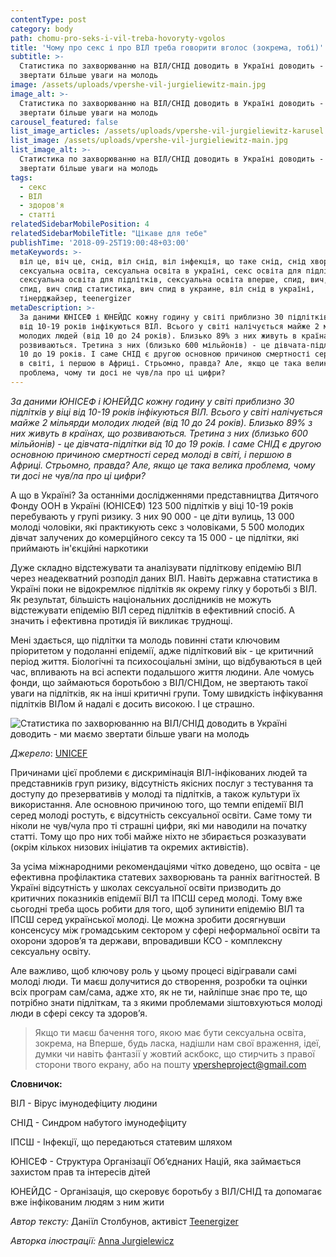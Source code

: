 ```yaml
---
contentType: post
category: body
path: chomu-pro-seks-i-vil-treba-hovoryty-vgolos
title: 'Чому про секс і про ВІЛ треба говорити вголос (зокрема, тобі)'
subtitle: >-
  Статистика по захворюванню на ВІЛ/СНІД доводить в Україні доводить - ми маємо
  звертати більше уваги на молодь
image: /assets/uploads/vpershe-vil-jurgieliewitz-main.jpg
image_alt: >-
  Статистика по захворюванню на ВІЛ/СНІД доводить в Україні доводить - ми маємо
  звертати більше уваги на молодь
carousel_featured: false
list_image_articles: /assets/uploads/vpershe-vil-jurgieliewitz-karusel.jpg
list_image: /assets/uploads/vpershe-vil-jurgieliewitz-main.jpg
list_image_alt: >-
  Статистика по захворюванню на ВІЛ/СНІД доводить в Україні доводить - ми маємо
  звертати більше уваги на молодь
tags:
  - секс
  - ВІЛ
  - здоров'я
  - статті
relatedSidebarMobilePosition: 4
relatedSidebarMobileTitle: "Цікаве для тебе"
publishTime: '2018-09-25T19:00:48+03:00'
metaKeywords: >-
  віл це, віч це, снід, віл снід, віл інфекція, що таке снід, снід хвороба,
  сексуальна освіта, сексуальна освіта в україні, секс освіта для підлітків,
  сексуальна освіта для підлітків, сексуальна освіта вперше, спид, вич, вич
  спид, вич спид статистика, вич спид в украине, віл снід в україні,
  тінерджайзер, teenergizer
metaDescription: >-
  За даними ЮНІСЕФ і ЮНЕЙДС кожну годину у світі приблизно 30 підлітків у віці
  від 10-19 років інфікуються ВІЛ. Всього у світі налічується майже 2 мільярди
  молодих людей (від 10 до 24 років). Близько 89% з них живуть в країнах, що
  розвиваються. Третина з них (близько 600 мільйонів) - це дівчата-підлітки від
  10 до 19 років. І саме СНІД є другою основною причиною смертності серед молоді
  в світі, і першою в Африці. Стрьомно, правда? Але, якщо це така велика
  проблема, чому ти досі не чув/ла про ці цифри?
---
```

_За даними ЮНІСЕФ і ЮНЕЙДС кожну годину у світі приблизно 30 підлітків у віці від 10-19 років інфікуються ВІЛ. Всього у світі налічується майже 2 мільярди молодих людей (від 10 до 24 років). Близько 89% з них живуть в країнах, що розвиваються. Третина з них (близько 600 мільйонів) - це дівчата-підлітки від 10 до 19 років. І саме СНІД є другою основною причиною смертності серед молоді в світі, і першою в Африці. Стрьомно, правда? Але, якщо це така велика проблема, чому ти досі не чув/ла про ці цифри?_

А що в Україні? За останніми дослідженнями представництва Дитячого Фонду ООН в Україні (ЮНІСЕФ) 123 500 підлітків у віці 10-19 років перебувають у групі ризику. З них 90 000 - це діти вулиць, 13 000 молоді чоловіки, які практикують секс з чоловіками, 5 500 молодих дівчат залучених до комерційного сексу та 15 000 - це підлітки, які приймають ін'єкційні наркотики

Дуже складно відстежувати та аналізувати підліткову епідемію ВІЛ через неадекватний розподіл даних ВІЛ. Навіть державна статистика в Україні поки не відокремлює підлітків як окрему гілку у боротьбі з ВІЛ. Як результат, більшість національних дослідників не можуть відстежувати епідемію ВІЛ серед підлітків в ефективний спосіб. А значить і ефективна протидія їй викликає труднощі.

Мені здається, що підлітки та молодь повинні стати ключовим пріоритетом у подоланні епідемії, адже підлітковий вік - це критичний період життя. Біологічні та психосоціальні зміни, що відбуваються в цей час, впливають на всі аспекти подальшого життя людини. Але чомусь фонди, що займаються боротьбою з ВІЛ/СНІДом, не звертають такої уваги на підлітків, як на інші критичні групи. Тому швидкість інфікування підлітків ВІЛом й надалі є досить високою. І це страшно.

![Статистика по захворюванню на ВІЛ/СНІД доводить в Україні доводить - ми маємо звертати більше уваги на молодь](/assets/uploads/vil-unicef-dany.jpg)

_Джерело_: [UNICEF](https://www.unicef.org/ukraine/ukr/activities_11400.htm)

Причинами цієї проблеми є дискримінація ВІЛ-інфікованих людей та представників груп ризику, відсутність якісних послуг з тестування та доступу до презервативів у молоді та підлітків, а також культури їх використання. Але основною причиною того, що темпи епідемії ВІЛ серед молоді ростуть, є відсутність сексуальної освіти. Саме тому ти ніколи не чув/чула про ті страшні цифри, які ми наводили на початку статті. Тому що про них тобі майже ніхто не збирається розказувати (окрім кількох низових ініціатив та окремих активістів).

За усіма міжнародними рекомендаціями чітко доведено, що освіта - це ефективна профілактика статевих захворювань та ранніх вагітностей. В Україні відсутність у школах сексуальної освіти призводить до критичних показників епідемії ВІЛ та ІПСШ серед молоді. Тому вже сьогодні треба щось робити для того, щоб зупинити епідемію ВІЛ та ІПСШ серед української молоді. Це можна зробити досягнувши консенсусу між громадським сектором у сфері неформальної освіти та охорони здоров’я та держави, впровадивши КСО - комплексну сексуальну освіту.

Але важливо, щоб ключову роль у цьому процесі відігравали самі молоді люди. Ти маєш долучитися до створення, розробки та оцінки всіх програм сам/сама, адже хто, як не ти, найліпше знає про те, що потрібно знати підліткам, та з якими проблемами зіштовхуються молоді люди в сфері сексу та здоров’я. 

> Якщо ти маєш бачення того, якою має бути сексуальна освіта, зокрема, на Вперше, будь ласка, надішли нам свої враження, ідеї, думки чи навіть фантазії у жовтий аскбокс, що стирчить з правої сторони твого екрану, або на пошту vpersheproject@gmail.com

**Словничок:**

ВІЛ - Вірус імунодефіциту людини

СНІД - Синдром набутого імунодефіциту

ІПСШ - Інфекції, що передаються статевим шляхом

ЮНІСЕФ - Структура Організації Об’єднаних Націй, яка займається захистом прав та інтересів дітей

ЮНЕЙДС - Організація, що скеровує боротьбу з ВІЛ/СНІД та допомагає вже інфікованим людям з ним жити

_Автор тексту:_ Даніїл Столбунов, активіст [Teenergizer
](http://teenergizer.org/)

_Авторка ілюстрації:_ [Anna Jurgielewicz](https://www.instagram.com/jurdzi/)
